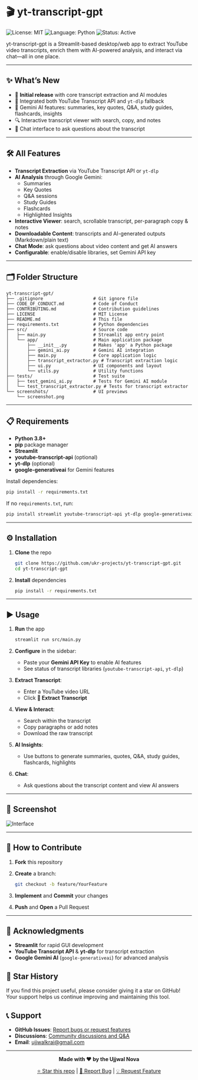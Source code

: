 # 🎬 yt-transcript-gpt

![License: MIT](https://img.shields.io/badge/License-MIT-green) ![Language: Python](https://img.shields.io/badge/Language-Python-blue) ![Status: Active](https://img.shields.io/badge/Status-Active-brightgreen)

yt-transcript-gpt is a Streamlit-based desktop/web app to extract YouTube video transcripts, enrich them with AI-powered analysis, and interact via chat—all in one place.

---

## ✨ What’s New

- 🎉 **Initial release** with core transcript extraction and AI modules  
- 🚀 Integrated both YouTube Transcript API and `yt-dlp` fallback  
- 🤖 Gemini AI features: summaries, key quotes, Q&A, study guides, flashcards, insights  
- 🔍 Interactive transcript viewer with search, copy, and notes  
- 💬 Chat interface to ask questions about the transcript  

---

## 🛠️ All Features

- **Transcript Extraction** via YouTube Transcript API or `yt-dlp`  
- **AI Analysis** through Google Gemini:  
  - Summaries  
  - Key Quotes  
  - Q&A sessions  
  - Study Guides  
  - Flashcards  
  - Highlighted Insights  
- **Interactive Viewer**: search, scrollable transcript, per-paragraph copy & notes  
- **Downloadable Content**: transcripts and AI-generated outputs (Markdown/plain text)  
- **Chat Mode**: ask questions about video content and get AI answers  
- **Configurable**: enable/disable libraries, set Gemini API key  

---

## 🗂️ Folder Structure

```
yt-transcript-gpt/
├── .gitignore                   # Git ignore file
├── CODE_OF_CONDUCT.md           # Code of Conduct
├── CONTRIBUTING.md              # Contribution guidelines
├── LICENSE                      # MIT License
├── README.md                    # This file
├── requirements.txt             # Python dependencies
├── src/                         # Source code
│   ├── main.py                  # Streamlit app entry point
│   └── app/                     # Main application package
│       ├── __init__.py          # Makes 'app' a Python package
│       ├── gemini_ai.py         # Gemini AI integration
│       ├── main.py              # Core application logic
│       ├── transcript_extractor.py # Transcript extraction logic
│       ├── ui.py                # UI components and layout
│       └── utils.py             # Utility functions
├── tests/                       # Test suite
│   ├── test_gemini_ai.py        # Tests for Gemini AI module
│   └── test_transcript_extractor.py # Tests for transcript extractor
└── screenshots/                 # UI previews
    └── screenshot.png
```

---

## 📋 Requirements

- **Python 3.8+**  
- **pip** package manager  
- **Streamlit**  
- **youtube-transcript-api** (optional)  
- **yt-dlp** (optional)  
- **google-generativeai** for Gemini features  

Install dependencies:

```bash
pip install -r requirements.txt
````

If no `requirements.txt`, run:

```bash
pip install streamlit youtube-transcript-api yt-dlp google-generativeai
```

---

## ⚙️ Installation

1. **Clone** the repo

   ```bash
   git clone https://github.com/ukr-projects/yt-transcript-gpt.git
   cd yt-transcript-gpt
   ```
2. **Install** dependencies

   ```bash
   pip install -r requirements.txt
   ```

---

## ▶️ Usage

1. **Run** the app

   ```bash
   streamlit run src/main.py
   ```
2. **Configure** in the sidebar:

   * Paste your **Gemini API Key** to enable AI features
   * See status of transcript libraries (`youtube-transcript-api`, `yt-dlp`)
3. **Extract Transcript**:

   * Enter a YouTube video URL
   * Click **🚀 Extract Transcript**
4. **View & Interact**:

   * Search within the transcript
   * Copy paragraphs or add notes
   * Download the raw transcript
5. **AI Insights**:

   * Use buttons to generate summaries, quotes, Q\&A, study guides, flashcards, highlights
6. **Chat**:

   * Ask questions about the transcript content and view AI answers

---

## 📸 Screenshot

![Interface](screenshots/screenshot.png)

---

## 🤝 How to Contribute

1. **Fork** this repository
2. **Create** a branch:

   ```bash
   git checkout -b feature/YourFeature
   ```
3. **Implement** and **Commit** your changes
4. **Push** and **Open** a Pull Request

---

## 🙏 Acknowledgments

* **Streamlit** for rapid GUI development
* **YouTube Transcript API** & **yt-dlp** for transcript extraction
* **Google Gemini AI** (`google-generativeai`) for advanced analysis

## 🌟 Star History

If you find this project useful, please consider giving it a star on GitHub! Your support helps us continue improving and maintaining this tool.

## 📞 Support

- **GitHub Issues**: [Report bugs or request features](https://github.com/ukr-projects/yt-transcript-gpt/issues)
- **Discussions**: [Community discussions and Q&A](https://github.com/ukr-projects/yt-transcript-gpt/discussions)
- **Email**: ujjwalkrai@gmail.com

---

<div align="center">

**Made with ❤️ by the Ujjwal Nova**

[⭐ Star this repo](https://github.com/ukr-projects/yt-transcript-gpt) | [🐛 Report Bug](https://github.com/ukr-projects/yt-transcript-gpt/issues) | [💡 Request Feature](https://github.com/ukr-projects/yt-transcript-gpt/issues)

</div>
